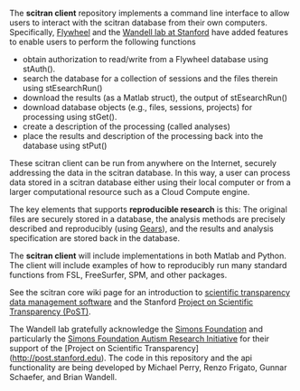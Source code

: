 The **scitran client** repository implements a command line interface to allow users to interact with the scitran database from their own computers.  Specifically, [Flywheel](https://flywheel.io) and the [Wandell lab at Stanford](http://web.stanford.edu/~wandell) have added features to enable users to perform the following functions

* obtain authorization to read/write from a Flywheel database using stAuth().
* search the database for a collection of sessions and the files therein using stEsearchRun()
* download the results (as a Matlab struct), the output of stEsearchRun()
* download database objects (e.g., files, sessions, projects) for processing using stGet().
* create a description of the processing (called analyses)
* place the results and description of the processing back into the database using stPut()

These scitran client can be run from anywhere on the Internet, securely addressing the data in the scitran database. In this way, a user can process data stored in a scitran database either using their local computer or from a larger computational resource such as a Cloud Compute engine.  

The key elements that supports **reproducible research** is this:  The original files are securely stored in a database, the analysis methods are precisely described and reproducibly (using [Gears]()), and the results and analysis specification are stored back in the database. 

The **scitran client** will include implementations in both Matlab and Python.  The client will include examples of how to reproducibly run many standard functions from FSL, FreeSurfer, SPM, and other packages.

See the scitran core wiki page for an introduction to [scientific transparency data management software](https://github.com/scitran/core/wiki) and the Stanford [Project on Scientific Transparency (PoST)](http://post.stanford.edu). 

The Wandell lab gratefully acknowledge the [Simons Foundation](https://www.simonsfoundation.org/) and particularly the [Simons Foundation Autism Research Initiative](https://sfari.org/) for their support of the [Project on Scientific Transparency] (http://post.stanford.edu).  The code in this repository and the api functionality are being developed by Michael Perry, Renzo Frigato, Gunnar Schaefer, and Brian Wandell.
